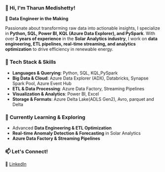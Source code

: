 ### 👋 Hi, I'm **Tharun Medishetty**!  

🚀 **Data Engineer in the Making**  

Passionate about transforming raw data into actionable insights, I specialize in **Python, SQL, Power BI, KQL (Azure Data Explorer), and PySpark**. With over **3 years of experience** in the **Solar Analytics industry**, I work on **data engineering, ETL pipelines, real-time streaming, and analytics optimization** to drive efficiency in renewable energy.  

### 🔧 **Tech Stack & Skills**  
- **Languages & Querying**: Python, SQL, KQL,PySpark  
- **Big Data & Cloud**: Azure Data Explorer (ADX), Databricks, Synapse Spark Pool, Azure Event Hub 
- **ETL & Data Processing**:  Azure Data Factory, Streaming Pipelines  
- **Visualization & Analytics**: Power BI, Excel  
- **Storage & Formats**: Azure Delta Lake(ADLS Gen2), Avro, parquet and Delta  

### 🌱 **Currently Learning & Exploring**  
- Advanced **Data Engineering & ETL Optimization**  
- **Real-time Anomaly Detection & Forecasting** in Solar Analytics  
- **Azure Data Factory & Streaming Pipelines**  

### 📫 **Let's Connect!**  
🔗 [LinkedIn](https://www.linkedin.com/in/tharun-kumar-medishetty-78625b196/)  

